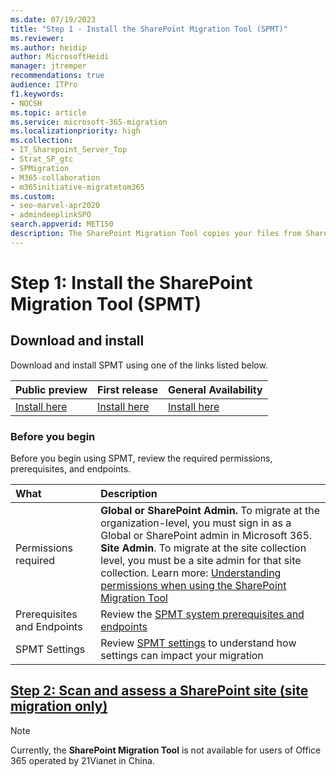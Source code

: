 ```yaml
---
ms.date: 07/19/2023
title: "Step 1 - Install the SharePoint Migration Tool (SPMT)"
ms.reviewer: 
ms.author: heidip
author: MicrosoftHeidi
manager: jtremper
recommendations: true
audience: ITPro
f1.keywords:
- NOCSH
ms.topic: article
ms.service: microsoft-365-migration
ms.localizationpriority: high
ms.collection: 
- IT_Sharepoint_Server_Top
- Strat_SP_gtc
- SPMigration
- M365-collaboration
- m365initiative-migratetom365
ms.custom:
- seo-marvel-apr2020
- admindeeplinkSPO
search.appverid: MET150
description: The SharePoint Migration Tool copies your files from SharePoint on-premises document libraries or regular file shares to SharePoint in Microsoft 365.
---
```


# Step 1:  Install the SharePoint Migration Tool (SPMT)


## Download and install

Download and install SPMT using one of the links listed below.  


| Public preview | First release | General Availability |
|:-----|:-----|:-----|
|[Install here](https://spmt.sharepointonline.com/betainstall/default.htm) |[Install here](https://aka.ms/spmt-ga-page)|[Install here](https://aka.ms/spmt-ga-page)|


### Before you begin

Before you begin using SPMT, review the required permissions, prerequisites, and endpoints.

|What|Description|
|:-----|:-----|
|Permissions required| **Global or SharePoint Admin.** To migrate at the organization-level, you must sign in as a Global or SharePoint admin in Microsoft 365.<br/>**Site Admin**. To migrate at the site collection level, you must be a site admin for that site collection.  Learn more: [Understanding permissions when using the SharePoint Migration Tool](understanding-permissions-when-migrating.md)<br/>|
|Prerequisites and Endpoints| Review the [SPMT system prerequisites and endpoints](spmt-prerequisites.md)|
|SPMT Settings|Review [SPMT settings](spmt-settings.md) to understand how settings can impact your migration|

## [**Step 2: Scan and assess a SharePoint site (site migration only)**](spmt-scan.md) 
> [!NOTE]
> Currently, the **SharePoint Migration Tool** is not available for users of Office 365 operated by 21Vianet in China.

